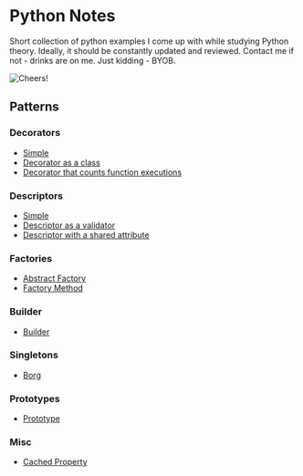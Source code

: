 # Python Notes

Short collection of python examples I come up with while studying Python theory. Ideally, it should be constantly 
 updated and reviewed. Contact me if not - drinks are on me. Just kidding - BYOB.

![Cheers!](https://media.giphy.com/media/Zw3oBUuOlDJ3W/giphy.gif)

## Patterns

### Decorators

* [Simple](decorators/decorator.py)
* [Decorator as a class](decorators/decorator_as_class.py)
* [Decorator that counts function executions](decorators/decorator_exec_counter.py)

### Descriptors

* [Simple](descriptors/descriptor.py)
* [Descriptor as a validator](descriptors/descriptor_as_validator.py)
* [Descriptor with a shared attribute](descriptors/descriptor_with_shared_attr.py)

### Factories

* [Abstract Factory](factories/abstract_factory.py)
* [Factory Method](factories/factory_method.py)

### Builder

* [Builder](builder/builder.py)

### Singletons

* [Borg](singletons/borg.py)

### Prototypes

* [Prototype](prototypes/prototype.py)

### Misc

* [Cached Property](misc/cached_property.py)
